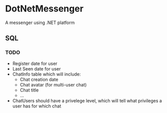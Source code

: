 # DotNetMessenger
A messenger using .NET platform

## SQL
### TODO
- Register date for user
- Last Seen date for user
- ChatInfo table which will include:
  - Chat creation date
  - Chat avatar (for multi-user chat)
  - Chat title
  - ...
- ChatUsers should have a privelege level, which will tell what privileges a user has for which chat
